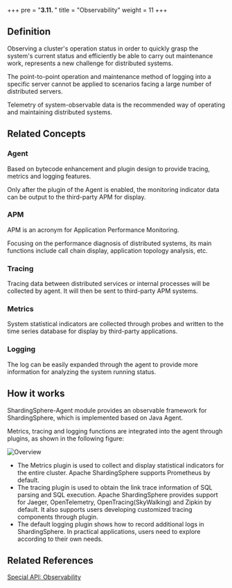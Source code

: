 +++
pre = "<b>3.11. </b>"
title = "Observability"
weight = 11
+++

## Definition
Observing a cluster's operation status in order to quickly grasp the system's current status and efficiently be able to carry out maintenance work, represents a new challenge for distributed systems.

The point-to-point operation and maintenance method of logging into a specific server cannot be applied to scenarios facing a large number of distributed servers.

Telemetry of system-observable data is the recommended way of operating and maintaining distributed systems.

## Related Concepts

### Agent
Based on bytecode enhancement and plugin design to provide tracing, metrics and logging features.

Only after the plugin of the Agent is enabled, the monitoring indicator data can be output to the third-party APM for display.

### APM
APM is an acronym for Application Performance Monitoring.

Focusing on the performance diagnosis of distributed systems, its main functions include call chain display, application topology analysis, etc.

### Tracing
Tracing data between distributed services or internal processes will be collected by agent. It will then be sent to third-party APM systems.

### Metrics
System statistical indicators are collected through probes and written to the time series database for display by third-party applications.

### Logging
The log can be easily expanded through the agent to provide more information for analyzing the system running status.

## How it works
ShardingSphere-Agent module provides an observable framework for ShardingSphere, which is implemented based on Java Agent.

Metrics, tracing and logging functions are integrated into the agent through plugins, as shown in the following figure:

![Overview](https://shardingsphere.apache.org/document/current/img/apm/overview_v4.png)

- The Metrics plugin is used to collect and display statistical indicators for the entire cluster. Apache ShardingSphere supports Prometheus by default.
- The tracing plugin is used to obtain the link trace information of SQL parsing and SQL execution. Apache ShardingSphere provides support for Jaeger, OpenTelemetry, OpenTracing(SkyWalking) and Zipkin by default. It also supports users developing customized tracing components through plugin.
- The default logging plugin shows how to record additional logs in ShardingSphere. In practical applications, users need to explore according to their own needs.

## Related References
[Special API: Observability](/en/user-manual/shardingsphere-jdbc/special-api/observability/)
